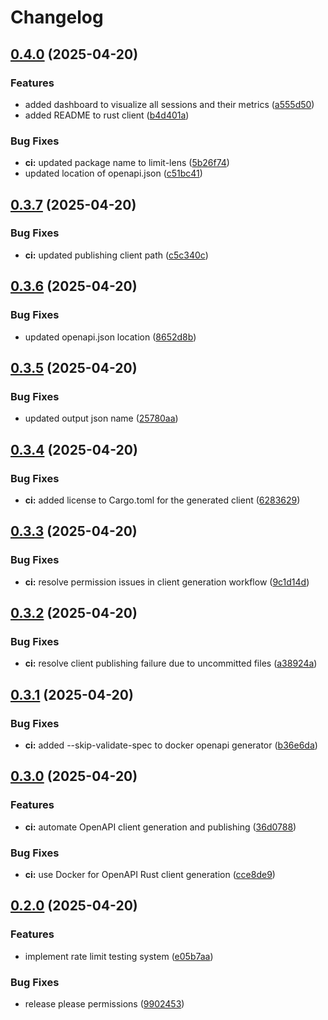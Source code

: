 # Changelog

## [0.4.0](https://github.com/akhileshsharma99/limit-lens/compare/v0.3.7...v0.4.0) (2025-04-20)


### Features

* added dashboard to visualize all sessions and their metrics ([a555d50](https://github.com/akhileshsharma99/limit-lens/commit/a555d5095699422cf44182834bdbbae571e5d080))
* added README to rust client ([b4d401a](https://github.com/akhileshsharma99/limit-lens/commit/b4d401ac09bb49e839cd1594e073dddad7eac31b))


### Bug Fixes

* **ci:** updated package name to limit-lens ([5b26f74](https://github.com/akhileshsharma99/limit-lens/commit/5b26f743e473a6af98328b8ef15c7417e0cf1e34))
* updated location of openapi.json ([c51bc41](https://github.com/akhileshsharma99/limit-lens/commit/c51bc41b47f3ae51047fac614c50ffede0359240))

## [0.3.7](https://github.com/akhileshsharma99/limit-lens/compare/v0.3.6...v0.3.7) (2025-04-20)


### Bug Fixes

* **ci:** updated publishing client path ([c5c340c](https://github.com/akhileshsharma99/limit-lens/commit/c5c340c06137996eb9dffb64058710059ffaf3ed))

## [0.3.6](https://github.com/akhileshsharma99/limit-lens/compare/v0.3.5...v0.3.6) (2025-04-20)


### Bug Fixes

* updated openapi.json location ([8652d8b](https://github.com/akhileshsharma99/limit-lens/commit/8652d8b5d3667a84cc48542a5069e27e6f74d5fe))

## [0.3.5](https://github.com/akhileshsharma99/limit-lens/compare/v0.3.4...v0.3.5) (2025-04-20)


### Bug Fixes

* updated output json name ([25780aa](https://github.com/akhileshsharma99/limit-lens/commit/25780aa15414e9d009018d041cfa24353cbcfdd2))

## [0.3.4](https://github.com/akhileshsharma99/limit-lens/compare/v0.3.3...v0.3.4) (2025-04-20)


### Bug Fixes

* **ci:** added license to Cargo.toml for the generated client ([6283629](https://github.com/akhileshsharma99/limit-lens/commit/6283629d5ccb4e35d63e65c15fc66ca8cdf4b103))

## [0.3.3](https://github.com/akhileshsharma99/limit-lens/compare/v0.3.2...v0.3.3) (2025-04-20)


### Bug Fixes

* **ci:** resolve permission issues in client generation workflow ([9c1d14d](https://github.com/akhileshsharma99/limit-lens/commit/9c1d14db12cae1e22d1d18d30b0a994000ed1130))

## [0.3.2](https://github.com/akhileshsharma99/limit-lens/compare/v0.3.1...v0.3.2) (2025-04-20)


### Bug Fixes

* **ci:** resolve client publishing failure due to uncommitted files ([a38924a](https://github.com/akhileshsharma99/limit-lens/commit/a38924a920f112d13165182559572861e83015c0))

## [0.3.1](https://github.com/akhileshsharma99/limit-lens/compare/v0.3.0...v0.3.1) (2025-04-20)


### Bug Fixes

* **ci:** added --skip-validate-spec to docker openapi generator ([b36e6da](https://github.com/akhileshsharma99/limit-lens/commit/b36e6dadf7adc1132b017d2fd8f394cb401deb06))

## [0.3.0](https://github.com/akhileshsharma99/limit-lens/compare/v0.2.0...v0.3.0) (2025-04-20)


### Features

* **ci:** automate OpenAPI client generation and publishing ([36d0788](https://github.com/akhileshsharma99/limit-lens/commit/36d07883dce16f3c116826909c6f4fc668a9aa7e))


### Bug Fixes

* **ci:** use Docker for OpenAPI Rust client generation ([cce8de9](https://github.com/akhileshsharma99/limit-lens/commit/cce8de9d7c61f5c0036089672d612a05030a80ef))

## [0.2.0](https://github.com/akhileshsharma99/limit-lens/compare/v0.1.0...v0.2.0) (2025-04-20)


### Features

* implement rate limit testing system ([e05b7aa](https://github.com/akhileshsharma99/limit-lens/commit/e05b7aafa9912bd6c9f27b1709b68a4350d63f64))


### Bug Fixes

* release please permissions ([9902453](https://github.com/akhileshsharma99/limit-lens/commit/990245337e1be79be0241062d16ff19fea3bb780))
